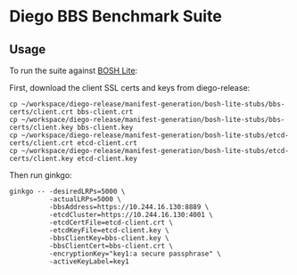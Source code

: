 # Diego BBS Benchmark Suite

## Usage

To run the suite against [BOSH Lite](https://github.com/cloudfoundry/bosh-lite):

First, download the client SSL certs and keys from diego-release:

```
cp ~/workspace/diego-release/manifest-generation/bosh-lite-stubs/bbs-certs/client.crt bbs-client.crt
cp ~/workspace/diego-release/manifest-generation/bosh-lite-stubs/bbs-certs/client.key bbs-client.key
cp ~/workspace/diego-release/manifest-generation/bosh-lite-stubs/etcd-certs/client.crt etcd-client.crt
cp ~/workspace/diego-release/manifest-generation/bosh-lite-stubs/etcd-certs/client.key etcd-client.key
```

Then run ginkgo:

```
ginkgo -- -desiredLRPs=5000 \
          -actualLRPs=5000 \
          -bbsAddress=https://10.244.16.130:8889 \
          -etcdCluster=https://10.244.16.130:4001 \
          -etcdCertFile=etcd-client.crt \
          -etcdKeyFile=etcd-client.key \
          -bbsClientKey=bbs-client.key \
          -bbsClientCert=bbs-client.crt \
          -encryptionKey="key1:a secure passphrase" \
          -activeKeyLabel=key1
```
